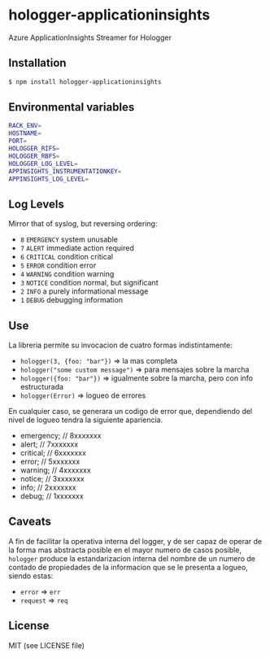 # hologger-applicationinsights
Azure ApplicationInsights Streamer for Hologger



## Installation

```bash
$ npm install hologger-applicationinsights
```



## Environmental variables

```bash
RACK_ENV=
HOSTNAME=
PORT=
HOLOGGER_RIFS=
HOLOGGER_RBFS=
HOLOGGER_LOG_LEVEL=
APPINSIGHTS_INSTRUMENTATIONKEY=
APPINSIGHTS_LOG_LEVEL=
```




## Log Levels

 Mirror that of syslog, but reversing ordering:
 
  - `8` `EMERGENCY`   system unusable
  - `7` `ALERT`       immediate action required
  - `6` `CRITICAL`    condition critical
  - `5` `ERROR`       condition error
  - `4` `WARNING`     condition warning
  - `3` `NOTICE`      condition normal, but significant 
  - `2` `INFO`        a purely informational message
  - `1` `DEBUG`       debugging information



## Use 

La libreria permite su invocacion de cuatro formas indistintamente:
+ `hologger(3, {foo: "bar"})`             => la mas completa
+ `hologger("some custom message")`       => para mensajes sobre la marcha
+ `hologger({foo: "bar"})`                => igualmente sobre la marcha, pero con info estructurada
+ `hologger(Error)`                       => logueo de errores  

En cualquier caso, se generara un codigo de error que, dependiendo del nivel 
de logueo tendra la siguiente apariencia. 
+ emergency;    // 8xxxxxxx
+ alert;        // 7xxxxxxx
+ critical;     // 6xxxxxxx
+ error;        // 5xxxxxxx
+ warning;      // 4xxxxxxx
+ notice;       // 3xxxxxxx
+ info;         // 2xxxxxxx
+ debug;        // 1xxxxxxx




## Caveats
A fin de facilitar la operativa interna del logger, y de ser capaz de operar de 
la forma mas abstracta posible en el mayor numero de casos posible, `hologger` 
produce la estandarizacion interna del nombre de un numero de contado de propiedades
de la informacion que se le presenta a logueo, siendo estas:
+ `error` => `err`  
+ `request` => `req`




## License

MIT (see LICENSE file)